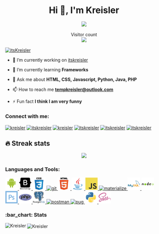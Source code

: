 <h1 align="center">Hi 👋, I'm Kreisler</h1>

<p align="center">
  <img src="https://readme-typing-svg.herokuapp.com?color=%2336BCF7&size=22&duration=6000&width=552&lines=A+passionate+frontend+developer+from+Colombia!">
</p>
<p align="center"> 
  Visitor count<br>
  <img src="https://profile-counter.glitch.me/itskreisler/count.svg" />
</p>
<p align="left"> <a href="https://twitter.com/itskreisler" target="blank"><img src="https://img.shields.io/twitter/follow/itskreisler?logo=twitter&style=for-the-badge" alt="itsKreisler" /></a> </p>

- 🔭 I’m currently working on [itskreisler](https://www.tiktok.com/@itskreisler)

- 🌱 I’m currently learning **Frameworks**

- 💬 Ask me about **HTML, CSS, Javascript, Python, Java, PHP**

- 📫 How to reach me **tempkreisler@outlook.com**

- ⚡ Fun fact **I think I am very funny**

<h3 align="left">Connect with me:</h3>
<p align="left">
<a href="https://codepen.io/kreisler" target="blank"><img align="center" src="https://raw.githubusercontent.com/rahuldkjain/github-profile-readme-generator/master/src/images/icons/Social/codepen.svg" alt="kreisler" height="30" width="40" /></a>
<a href="https://twitter.com/itskreisler" target="blank"><img align="center" src="https://raw.githubusercontent.com/rahuldkjain/github-profile-readme-generator/master/src/images/icons/Social/twitter.svg" alt="itskreisler" height="30" width="40" /></a>
<a href="https://linkedin.com/in/kreisler" target="blank"><img align="center" src="https://raw.githubusercontent.com/rahuldkjain/github-profile-readme-generator/master/src/images/icons/Social/linked-in-alt.svg" alt="kreisler" height="30" width="40" /></a>
<a href="https://fb.com/itskreisler" target="blank"><img align="center" src="https://raw.githubusercontent.com/rahuldkjain/github-profile-readme-generator/master/src/images/icons/Social/facebook.svg" alt="itskreisler" height="30" width="40" /></a>
<a href="https://instagram.com/itskreisler" target="blank"><img align="center" src="https://raw.githubusercontent.com/rahuldkjain/github-profile-readme-generator/master/src/images/icons/Social/instagram.svg" alt="itskreisler" height="30" width="40" /></a>
<a href="https://www.youtube.com/c/itskreisler" target="blank"><img align="center" src="https://raw.githubusercontent.com/rahuldkjain/github-profile-readme-generator/master/src/images/icons/Social/youtube.svg" alt="itskreisler" height="30" width="40" /></a>
</p>

## :fire: Streak stats

<p align="center">
  <img src="http://github-readme-streak-stats.herokuapp.com?user=itskreisler&locale=es&theme=black-ice&hide_border=true&date_format=M%20j%5B%2C%20Y%5D">
</p>

<h3 align="left">Languages and Tools:</h3>
<p align="left"> <a href="https://developer.android.com" target="_blank" rel="noreferrer"> <img src="https://raw.githubusercontent.com/devicons/devicon/master/icons/android/android-original-wordmark.svg" alt="android" width="40" height="40"/> </a> <a href="https://getbootstrap.com" target="_blank" rel="noreferrer"> <img src="https://raw.githubusercontent.com/devicons/devicon/master/icons/bootstrap/bootstrap-plain-wordmark.svg" alt="bootstrap" width="40" height="40"/> </a> <a href="https://www.w3schools.com/css/" target="_blank" rel="noreferrer"> <img src="https://raw.githubusercontent.com/devicons/devicon/master/icons/css3/css3-original-wordmark.svg" alt="css3" width="40" height="40"/> </a> <a href="https://git-scm.com/" target="_blank" rel="noreferrer"> <img src="https://www.vectorlogo.zone/logos/git-scm/git-scm-icon.svg" alt="git" width="40" height="40"/> </a> <a href="https://www.w3.org/html/" target="_blank" rel="noreferrer"> <img src="https://raw.githubusercontent.com/devicons/devicon/master/icons/html5/html5-original-wordmark.svg" alt="html5" width="40" height="40"/> </a> <a href="https://www.java.com" target="_blank" rel="noreferrer"> <img src="https://raw.githubusercontent.com/devicons/devicon/master/icons/java/java-original.svg" alt="java" width="40" height="40"/> </a> <a href="https://developer.mozilla.org/en-US/docs/Web/JavaScript" target="_blank" rel="noreferrer"> <img src="https://raw.githubusercontent.com/devicons/devicon/master/icons/javascript/javascript-original.svg" alt="javascript" width="40" height="40"/> </a> <a href="https://materializecss.com/" target="_blank" rel="noreferrer"> <img src="https://raw.githubusercontent.com/prplx/svg-logos/5585531d45d294869c4eaab4d7cf2e9c167710a9/svg/materialize.svg" alt="materialize" width="40" height="40"/> </a> <a href="https://www.mysql.com/" target="_blank" rel="noreferrer"> <img src="https://raw.githubusercontent.com/devicons/devicon/master/icons/mysql/mysql-original-wordmark.svg" alt="mysql" width="40" height="40"/> </a> <a href="https://nodejs.org" target="_blank" rel="noreferrer"> <img src="https://raw.githubusercontent.com/devicons/devicon/master/icons/nodejs/nodejs-original-wordmark.svg" alt="nodejs" width="40" height="40"/> </a> <a href="https://www.photoshop.com/en" target="_blank" rel="noreferrer"> <img src="https://raw.githubusercontent.com/devicons/devicon/master/icons/photoshop/photoshop-line.svg" alt="photoshop" width="40" height="40"/> </a> <a href="https://www.php.net" target="_blank" rel="noreferrer"> <img src="https://raw.githubusercontent.com/devicons/devicon/master/icons/php/php-original.svg" alt="php" width="40" height="40"/> </a> <a href="https://www.postgresql.org" target="_blank" rel="noreferrer"> <img src="https://raw.githubusercontent.com/devicons/devicon/master/icons/postgresql/postgresql-original-wordmark.svg" alt="postgresql" width="40" height="40"/> </a> <a href="https://postman.com" target="_blank" rel="noreferrer"> <img src="https://www.vectorlogo.zone/logos/getpostman/getpostman-icon.svg" alt="postman" width="40" height="40"/> </a> <a href="https://pugjs.org" target="_blank" rel="noreferrer"> <img src="https://cdn.worldvectorlogo.com/logos/pug.svg" alt="pug" width="40" height="40"/> </a> <a href="https://www.python.org" target="_blank" rel="noreferrer"> <img src="https://raw.githubusercontent.com/devicons/devicon/master/icons/python/python-original.svg" alt="python" width="40" height="40"/> </a> <a href="https://sass-lang.com" target="_blank" rel="noreferrer"> <img src="https://raw.githubusercontent.com/devicons/devicon/master/icons/sass/sass-original.svg" alt="sass" width="40" height="40"/> </a> </p>


<h3 align="left">:bar_chart: Stats</h3>

<p><img align="left" src="https://github-readme-stats.vercel.app/api/top-langs?username=itskreisler&show_icons=true&locale=es&layout=compact" alt="Kreisler" /></p>
<p>&nbsp;<img align="center" src="https://github-readme-stats.vercel.app/api?username=itskreisler&show_icons=true&locale=es" alt="Kreisler" /></p>
